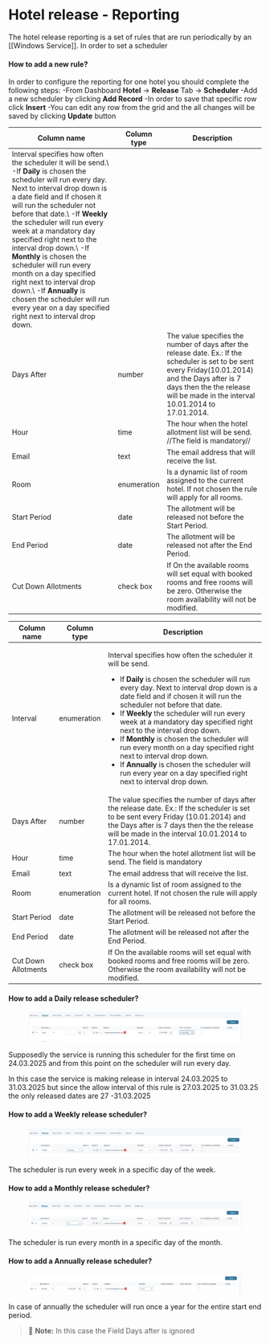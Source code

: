 # Hotel release - Reporting

The hotel release reporting is a set of rules that are run periodically by an \[\[Windows Service]]. In order to set a scheduler

#### How to add a new rule? <a href="#how-to-add-a-new-rule" id="how-to-add-a-new-rule"></a>

In order to configure the reporting for one hotel you should complete the following steps: -From Dashboard **Hotel** -> **Release** Tab -> **Scheduler** -Add a new scheduler by clicking **Add Record** -In order to save that specific row click **Insert** -You can edit any row from the grid and the all changes will be saved by clicking **Update** button

| Column name                                                                                                                                                                                                                                                                                                                                                                                                                                                                                                                                                                                | Column type | Description                                                                                                                                                                                                                              |
| ------------------------------------------------------------------------------------------------------------------------------------------------------------------------------------------------------------------------------------------------------------------------------------------------------------------------------------------------------------------------------------------------------------------------------------------------------------------------------------------------------------------------------------------------------------------------------------------ | ----------- | ---------------------------------------------------------------------------------------------------------------------------------------------------------------------------------------------------------------------------------------- |
| Interval specifies how often the scheduler it will be send.\ -If **Daily** is chosen the scheduler will run every day. Next to interval drop down is a date field and if chosen it will run the scheduler not before that date.\ -If **Weekly** the scheduler will run every week at a mandatory day specified right next to the interval drop down.\ -If **Monthly** is chosen the scheduler will run every month on a day specified right next to interval drop down.\ -If **Annually** is chosen the scheduler will run every year on a day specified right next to interval drop down. |             |                                                                                                                                                                                                                                          |
| Days After                                                                                                                                                                                                                                                                                                                                                                                                                                                                                                                                                                                 | number      | The value specifies the number of days after the release date. Ex.: If the scheduler is set to be sent every Friday(10.01.2014) and the Days after is 7 days then the the release will be made in the interval 10.01.2014 to 17.01.2014. |
| Hour                                                                                                                                                                                                                                                                                                                                                                                                                                                                                                                                                                                       | time        | The hour when the hotel allotment list will be send. //The field is mandatory//                                                                                                                                                          |
| Email                                                                                                                                                                                                                                                                                                                                                                                                                                                                                                                                                                                      | text        | The email address that will receive the list.                                                                                                                                                                                            |
| Room                                                                                                                                                                                                                                                                                                                                                                                                                                                                                                                                                                                       | enumeration | Is a dynamic list of room assigned to the current hotel. If not chosen the rule will apply for all rooms.                                                                                                                                |
| Start Period                                                                                                                                                                                                                                                                                                                                                                                                                                                                                                                                                                               | date        | The allotment will be released not before the Start Period.                                                                                                                                                                              |
| End Period                                                                                                                                                                                                                                                                                                                                                                                                                                                                                                                                                                                 | date        | The allotment will be released not after the End Period.                                                                                                                                                                                 |
| Cut Down Allotments                                                                                                                                                                                                                                                                                                                                                                                                                                                                                                                                                                        | check box   | If On the available rooms will set equal with booked rooms and free rooms will be zero. Otherwise the room availability will not be modified.                                                                                            |

| Column name         | Column type | Description                                                                                                                                                                                                                                                                                                                                                                                                                                                                                                                                                                                                                                                                            |
| ------------------- | ----------- | -------------------------------------------------------------------------------------------------------------------------------------------------------------------------------------------------------------------------------------------------------------------------------------------------------------------------------------------------------------------------------------------------------------------------------------------------------------------------------------------------------------------------------------------------------------------------------------------------------------------------------------------------------------------------------------- |
| Interval            | enumeration | <p>Interval specifies how often the scheduler it will be send.</p><ul><li>If <strong>Daily</strong> is chosen the scheduler will run every day. Next to interval drop down is a date field and if chosen it will run the scheduler not before that date.</li><li>If <strong>Weekly</strong> the scheduler will run every week at a mandatory day specified right next to the interval drop down.</li><li>If <strong>Monthly</strong> is chosen the scheduler will run every month on a day specified right next to interval drop down.</li><li>If <strong>Annually</strong> is chosen the scheduler will run every year on a day specified right next to interval drop down.</li></ul> |
| Days After          | number      | The value specifies the number of days after the release date. Ex.: If the scheduler is set to be sent every Friday (10.01.2014) and the Days after is 7 days then the the release will be made in the interval 10.01.2014 to 17.01.2014.                                                                                                                                                                                                                                                                                                                                                                                                                                              |
| Hour                | time        | The hour when the hotel allotment list will be send. The field is mandatory                                                                                                                                                                                                                                                                                                                                                                                                                                                                                                                                                                                                            |
| Email               | text        | The email address that will receive the list.                                                                                                                                                                                                                                                                                                                                                                                                                                                                                                                                                                                                                                          |
| Room                | enumeration | Is a dynamic list of room assigned to the current hotel. If not chosen the rule will apply for all rooms.                                                                                                                                                                                                                                                                                                                                                                                                                                                                                                                                                                              |
| Start Period        | date        | The allotment will be released not before the Start Period.                                                                                                                                                                                                                                                                                                                                                                                                                                                                                                                                                                                                                            |
| End Period          | date        | The allotment will be released not after the End Period.                                                                                                                                                                                                                                                                                                                                                                                                                                                                                                                                                                                                                               |
| Cut Down Allotments | check box   | If On the available rooms will set equal with booked rooms and free rooms will be zero. Otherwise the room availability will not be modified.                                                                                                                                                                                                                                                                                                                                                                                                                                                                                                                                          |

#### How to add a Daily release scheduler? <a href="#how-to-add-a-daily-release-scheduler" id="how-to-add-a-daily-release-scheduler"></a>

<figure><img src="../../../.gitbook/assets/image (13) (1).png" alt=""><figcaption></figcaption></figure>

Supposedly the service is running this scheduler for the first time on 24.03.2025 and from this point on the scheduler will run every day.

In this case the service is making release in interval 24.03.2025 to 31.03.2025 but since the allow interval of this rule is 27.03.2025 to 31.03.25 the only released dates are 27 -31.03.2025

#### How to add a Weekly release scheduler? <a href="#how-to-add-a-weekly-release-scheduler" id="how-to-add-a-weekly-release-scheduler"></a>

<figure><img src="../../../.gitbook/assets/image (14) (1).png" alt=""><figcaption></figcaption></figure>

The scheduler is run every week in a specific day of the week.

#### How to add a Monthly release scheduler? <a href="#how-to-add-a-monthly-release-scheduler" id="how-to-add-a-monthly-release-scheduler"></a>

<figure><img src="../../../.gitbook/assets/image (15) (1).png" alt=""><figcaption></figcaption></figure>

The scheduler is run every month in a specific day of the month.

#### How to add a Annually release scheduler? <a href="#how-to-add-a-annually-release-scheduler" id="how-to-add-a-annually-release-scheduler"></a>

<figure><img src="../../../.gitbook/assets/image (16) (1).png" alt=""><figcaption></figcaption></figure>

In case of annually the scheduler will run once a year for the entire start end period.

> 📝 **Note:** In this case the Field Days after is ignored
